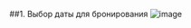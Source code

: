 ##1. Выбор даты для бронирования
![image](https://user-images.githubusercontent.com/91518963/226152491-c4778c2e-52ad-4e14-b752-65f4ae2bba96.png)
